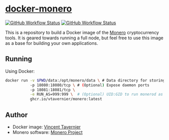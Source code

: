 # [docker-monero](https://github.com/vtavernier/docker-monero)

[![GitHub Workflow Status](https://img.shields.io/github/workflow/status/vtavernier/docker-monero/build)](https://github.com/vtavernier/docker-monero/actions/workflows/build.yaml)
[![GitHub Workflow Status](https://img.shields.io/github/workflow/status/vtavernier/docker-monero/update)](https://github.com/vtavernier/docker-monero/actions/workflows/update.yaml)

This is a repository to build a Docker image of the
[Monero](https://www.getmonero.org/) cryptocurrency tools. It is geared towards
running a full node, but feel free to use this image as a base for building
your own applications.

## Running

Using Docker:
```bash
docker run -v $PWD/data:/opt/monero/data \ # Data directory for storing the blockchain
           -p 18080:18080/tcp \ # (Optional) Expose daemon ports
           -p 18081:18081/tcp \
           -e RUN_AS=999:999 \  # (Optional) UID:GID to run monerod as
           ghcr.io/vtavernier/monero:latest
```

## Author

* Docker image: [Vincent Tavernier](https://github.com/vtavernier)
* Monero software: [Monero Project](https://github.com/monero-project)
